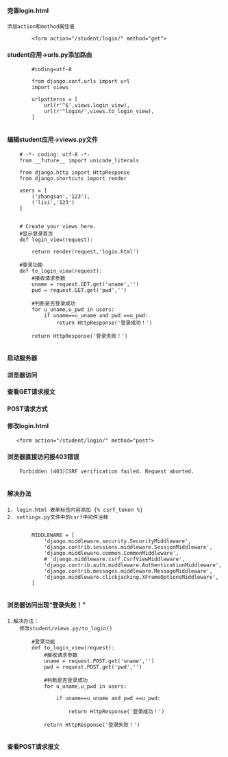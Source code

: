 
#### 完善login.html
    添加action和method属性值
```
        <form action="/student/login/" method="get">
```


#### student应用->urls.py添加路由
```
        #coding=utf-8

        from django.conf.urls import url
        import views
        
        urlpatterns = [
            url(r'^$',views.login_view),
            url(r'^login/',views.to_login_view),
        ]
        
```
    
#### 编辑student应用->views.py文件
```
    # -*- coding: utf-8 -*-
    from __future__ import unicode_literals
    
    from django.http import HttpResponse
    from django.shortcuts import render
    
    users = [
        ('zhangsan','123'),
        ('lisi','123')
    ]
    
    
    # Create your views here.
    #显示登录首页
    def login_view(request):
    
        return render(request,'login.html')
    
    #登录功能
    def to_login_view(request):
        #接收请求参数
        uname = request.GET.get('uname','')
        pwd = request.GET.get('pwd','')
    
        #判断是否登录成功
        for u_uname,u_pwd in users:
            if uname==u_uname and pwd ==u_pwd:
                return HttpResponse('登录成功！')
    
        return HttpResponse('登录失败！')
    
```
#### 启动服务器

#### 浏览器访问
    
#### 查看GET请求报文




#### POST请求方式


#### 修改login.html
```
   <form action="/student/login/" method="post"> 

```

#### 浏览器直接访问报403错误

```
    Forbidden (403)CSRF verification failed. Request aborted.
    
```

#### 解决办法
    1. login.html 表单标签内容添加 {% csrf_token %}
    2. settings.py文件中的csrf中间件注释
```
    
        MIDDLEWARE = [
            'django.middleware.security.SecurityMiddleware',
            'django.contrib.sessions.middleware.SessionMiddleware',
            'django.middleware.common.CommonMiddleware',
            # 'django.middleware.csrf.CsrfViewMiddleware',
            'django.contrib.auth.middleware.AuthenticationMiddleware',
            'django.contrib.messages.middleware.MessageMiddleware',
            'django.middleware.clickjacking.XFrameOptionsMiddleware',
        ]
        
```

#### 浏览器访问出现“登录失败！”
    1.解决办法：
        修改student/views.py/to_login()
```
        #登录功能
        def to_login_view(request):
            #接收请求参数
            uname = request.POST.get('uname','')
            pwd = request.POST.get('pwd','')
        
            #判断是否登录成功
            for u_uname,u_pwd in users:
        
                if uname==u_uname and pwd ==u_pwd:
        
                    return HttpResponse('登录成功！')
        
            return HttpResponse('登录失败！')
        
```

#### 查看POST请求报文


























